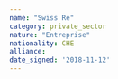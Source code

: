 ```yaml
---
name: "Swiss Re"
category: private_sector
nature: "Entreprise"
nationality: CHE
alliance: 
date_signed: '2018-11-12'
---
```

    